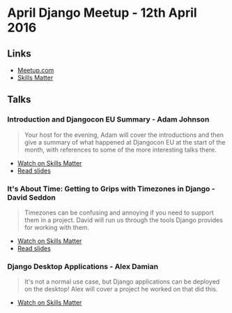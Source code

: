 # April Django Meetup - 12th April 2016

## Links

* [Meetup.com](http://www.meetup.com/The-London-Django-Meetup-Group/events/230094002/)
* [Skills Matter](https://skillsmatter.com/meetups/8038-london-django-april-meetup)

## Talks

### Introduction and Djangocon EU Summary - Adam Johnson

> Your host for the evening, Adam will cover the introductions and then give a
> summary of what happened at Djangocon EU at the start of the month, with
> references to some of the more interesting talks there.

* [Watch on Skills Matter](https://skillsmatter.com/skillscasts/8033-introduction-and-djangocon-eu-summary)
* [Read slides](https://github.com/djangolondon/The-London-Django-Meetup-Group/blob/master/organizers/2016-04-12.html)

### It's About Time: Getting to Grips with Timezones in Django - David Seddon

> Timezones can be confusing and annoying if you need to support them in a
> project. David will run us through the tools Django provides for working with
> them.

* [Watch on Skills Matter](https://skillsmatter.com/skillscasts/8005-london-django-april-meetup)
* [Read slides](http://slides.com/davidseddon/about-time)

### Django Desktop Applications - Alex Damian

> It's not a normal use case, but Django applications can be deployed on the
> desktop! Alex will cover a project he worked on that did this.

* [Watch on Skills Matter](https://skillsmatter.com/skillscasts/8034-django-desktop-applications)
